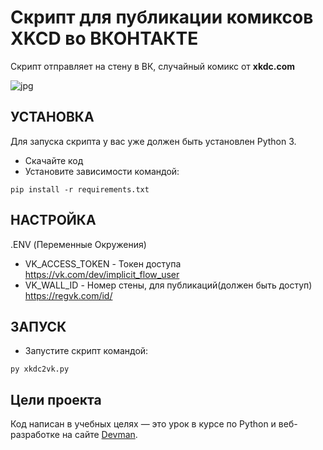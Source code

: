 # Скрипт для публикации комиксов XKCD во ВКОНТАКТЕ
Скрипт отправляет на стену в ВК, случайный комикс от **xkdc.com**

![jpg](https://telegra.ph/file/2dfaa36a1b91b1f1eedb9.jpg)

## УСТАНОВКА

Для запуска скрипта у вас уже должен быть установлен Python 3.

- Скачайте код
- Установите зависимости командой:
```
pip install -r requirements.txt
```

## НАСТРОЙКА 
.ENV (Переменные Окружения)
 - VK_ACCESS_TOKEN - Токен доступа https://vk.com/dev/implicit_flow_user
 - VK_WALL_ID - Номер стены, для публикаций(должен быть доступ) https://regvk.com/id/

## ЗАПУСК

- Запустите скрипт командой: 
```
py xkdc2vk.py
```

## Цели проекта

Код написан в учебных целях — это урок в курсе по Python и веб-разработке на сайте [Devman](https://dvmn.org).
